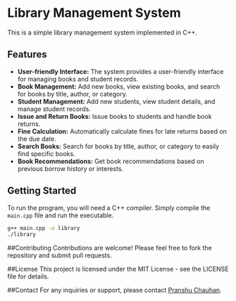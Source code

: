 # Library Management System

This is a simple library management system implemented in C++.

## Features

- **User-friendly Interface:** The system provides a user-friendly interface for managing books and student records.
- **Book Management:** Add new books, view existing books, and search for books by title, author, or category.
- **Student Management:** Add new students, view student details, and manage student records.
- **Issue and Return Books:** Issue books to students and handle book returns.
- **Fine Calculation:** Automatically calculate fines for late returns based on the due date.
- **Search Books:** Search for books by title, author, or category to easily find specific books.
- **Book Recommendations:** Get book recommendations based on previous borrow history or interests.

## Getting Started

To run the program, you will need a C++ compiler. Simply compile the `main.cpp` file and run the executable.

```bash
g++ main.cpp -o library
./library

```
##Contributing
Contributions are welcome! Please feel free to fork the repository and submit pull requests.

##License
This project is licensed under the MIT License - see the LICENSE file for details.

##Contact
For any inquiries or support, please contact [Pranshu Chauhan](mailto:pranshu26092003@gmail.com).
